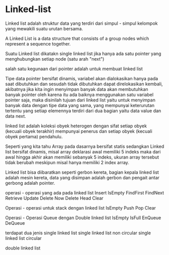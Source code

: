 # Linked-list

Linked list adalah struktur data yang terdiri dari simpul - simpul kelompok yang mewakili suatu urutan bersama.

A Linked List is a data structure that consists of a group nodes which represent a sequence together.

Suatu Linked list dikatakn single linked list jika hanya ada satu pointer yang menghubungkan setiap node (satu arah "next")

salah satu kegunaan dari pointer adalah untuk membuat linked list

Tipe data pointer bersifat dinamis, variabel akan dialokasikan hanya pada saat dibutuhkan dan sesudah tidak dibutuhkan dapat direlokasikan kembali, akibatnya jika kita ingin menyimpan banyak data akan membutuhkan banyak pointer oleh karena itu ada baiknya menggunakan satu variabel pointer saja, maka disinilah tujuan dari linked list yaitu untuk menyimpan banyak data dengan tipe data yang sama, yang mempunyai keterurutan tertentu yang setiap elemennya terdiri dari dua bagian yaitu data value dan data next.

linked list adalah koleksi obyek heterogen dengan sifat setiap obyek (kecuali obyek terakhir) mempunyai penerus dan setiap obyek (kecuali obyek pertama) pendahulu.

Seperti yang kita tahu Array pada dasarnya bersifat statis sedangkan Linked list bersifat dinamis, misal array deklarasi awal memiliki 5 indeks maka dari awal hingga akhir akan memiliki sebanyak 5 indeks, ukuran array tersebut tidak berubah meskipun misal hanya memiliki 2 index array.


Linked list bisa diibaratkan seperti gerbon kereta, bagian kepala linked list adalah mesin kereta, data yang disimpan adalah gerbon dan pengait antar gerbong adalah pointer.

 

operasi - operasi yang ada pada linked list
 Insert
 IsEmpty
 FindFirst
 FindNext 
 Retrieve
 Update
 Delete Now
 Delete Head
 Clear

Operasi - operasi untuk stack dengan linked list
 IsEmpty
 Push
 Pop
 Clear

Operasi - Operasi Queue dengan Double linked list
 IsEmpty
 IsFull
 EnQueue
 DeQueue

terdapat dua jenis single linked list
 single linked list non circular
 single linked list circular

double linked list
